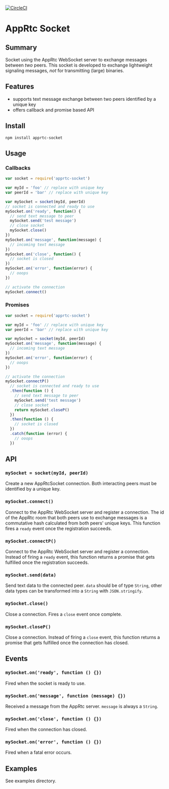 [![CircleCI](https://circleci.com/gh/nicojanssens/apprtc-socket-js.svg?style=svg)](https://circleci.com/gh/nicojanssens/apprtc-socket-js)

# AppRtc Socket

## Summary
Socket using the AppRtc WebSocket server to exchange messages between *two* peers. This socket is developed to exchange lightweight signaling messages, *not* for transmitting (large) binaries.

## Features
- supports text message exchange between two peers identified by a unique key
- offers callback and promise based API

## Install
```
npm install apprtc-socket
```

## Usage

### Callbacks
```js
var socket = require('apprtc-socket')

var myId = 'foo' // replace with unique key
var peerId = 'bar' // replace with unique key

var mySocket = socket(myId, peerId)
// socket is connected and ready to use
mySocket.on('ready', function() {
  // send text message to peer
  mySocket.send('test message')
  // close socket
  mySocket.close()
})
mySocket.on('message', function(message) {
  // incoming text message
})
mySocket.on('close', function() {
  // socket is closed
})
mySocket.on('error', function(error) {
  // ooops
})

// activate the connection
mySocket.connect()
```

### Promises
```js
var socket = require('apprtc-socket')

var myId = 'foo' // replace with unique key
var peerId = 'bar' // replace with unique key

var mySocket = socket(myId, peerId)
mySocket.on('message', function(message) {
  // incoming text message
})
mySocket.on('error', function(error) {
  // ooops
})

// activate the connection
mySocket.connectP()
  // socket is connected and ready to use
  .then(function () {
    // send text message to peer
    mySocket.send('test message')
    // close socket
    return mySocket.closeP()
  })
  .then(function () {
    // socket is closed
  })
  .catch(function (error) {
    // ooops
  })
```

## API

### `mySocket = socket(myId, peerId)`
Create a new AppRtcSocket connection. Both interacting peers must be identified by a unique key.

### `mySocket.connect()`
Connect to the AppRtc WebSocket server and register a connection. The id of the AppRtc room that both peers use to exchange messages is a commutative hash calculated from both peers' unique keys. This function fires a `ready` event once the registration succeeds.

### `mySocket.connectP()`
Connect to the AppRtc WebSocket server and register a connection. Instead of firing a `ready` event, this function returns a promise that gets fulfilled once the registration succeeds.

### `mySocket.send(data)`
Send text data to the connected peer. `data` should be of type
`String`, other data types can be transformed into a `String` with `JSON.stringify`.

### `mySocket.close()`
Close a connection. Fires a `close` event once complete.

### `mySocket.closeP()`
Close a connection. Instead of firing a `close` event, this function returns a promise that gets fulfilled once the connection has closed.

## Events

### `mySocket.on('ready', function () {})`
Fired when the socket is ready to use.

### `mySocket.on('message', function (message) {})`
Received a message from the AppRtc server. `message` is always a `String`.

### `mySocket.on('close', function () {})`   
Fired when the connection has closed.   

### `mySocket.on('error', function () {})`
Fired when a fatal error occurs.     

## Examples
See examples directory.

